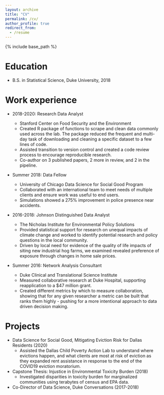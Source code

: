 ```yaml
---
layout: archive
title: "CV"
permalink: /cv/
author_profile: true
redirect_from:
  - /resume
---
```


{% include base_path %}

Education
======
* B.S. in Statistical Science, Duke University, 2018

Work experience
======
* 2018-2020: Research Data Analyst
  * Stanford Center on Food Security and the Environment
  * Created R package of functions to scrape and clean data commonly used across the lab. The package reduced the frequent and multi-day task of downloading and cleaning a specific dataset to a few lines of code.
  * Assisted transition to version control and created a code review process to encourage reproducible research.
  * Co-author on 3 published papers, 2 more in review, and 2 in the pipeline.

* Summer 2018: Data Fellow
  * University of Chicago Data Science for Social Good Program
  * Collaborated with an international team to meet needs of multiple clients and ensure work was useful to end users.
  * Simulations showed a 275% improvement in police presence near accidents.

* 2016-2018: Johnson Distinguished Data Analyst
  * The Nicholas Institute for Environmental Policy Solutions
  * Provided statistical support for research on unequal impacts of climate change and worked to identify potential research and policy questions in the local community.
  * Driven by local need for evidence of the quality of life impacts of siting new industrial hog farms, we examined revealed preference of exposure through changes in home sale prices.

* Summer 2016: Network Analysis Consultant
  * Duke Clinical and Translational Science Institute
  * Measured collaborative research at Duke Hospital, supporting reapplication to a $47 million grant.
  * Created different metrics by which to measure collaboration, showing that for any given researcher a metric can be built that ranks them highly - pushing for a more intentional approach to data driven decision making.
  
Projects
======
* Data Science for Social Good, Mitigating Eviction Risk for Dallas Residents (2020)
  * Assisted the Dallas Child Poverty Action Lab to understand where evictions happen, and what clients are most at risk of eviction as they expanded rent assistance in response to the end of the COVID19 eviction moratorium.
* Capstone Thesis: Injustice in Environmental Toxicity Burden (2018)
  * Investigated disparities in toxicity burden for marginalized communities using terabytes of census and EPA data.
* Co-Director of Data Science, Duke Conversations (2017-2018)
